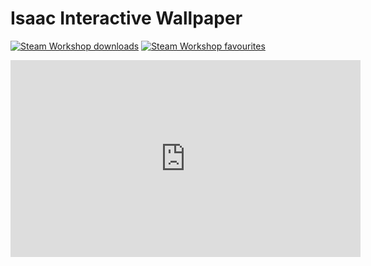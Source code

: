 # Isaac Interactive Wallpaper
<a href="https://steamcommunity.com/sharedfiles/filedetails/?id=2473674542"><img src="https://img.shields.io/endpoint.svg?url=https%3A%2F%2Fshieldsio-steam-workshop.jross.me%2F2473674542%2Fsubscriptions-text&style=for-the-badge" alt="Steam Workshop downloads"></a>
<a href="https://steamcommunity.com/sharedfiles/filedetails/?id=2473674542"><img src="https://img.shields.io/endpoint.svg?url=https%3A%2F%2Fshieldsio-steam-workshop.jross.me%2F2473674542%2Ffavourites-text&style=for-the-badge" alt="Steam Workshop favourites"></a>

<iframe width="560" height="315" src="https://www.youtube.com/embed/Bd4KioL4qBA" frameborder="0" allow="accelerometer; autoplay; encrypted-media; gyroscope; picture-in-picture" allowfullscreen></iframe>
